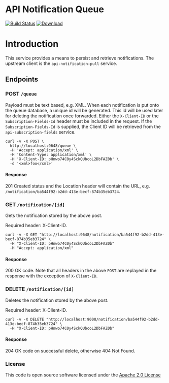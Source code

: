 # API Notification Queue

[![Build Status](https://travis-ci.org/hmrc/api-notification-queue.svg)](https://travis-ci.org/hmrc/api-notification-queue) [ ![Download](https://api.bintray.com/packages/hmrc/releases/api-notification-queue/images/download.svg) ](https://bintray.com/hmrc/releases/api-notification-queue/_latestVersion)

# Introduction

This service provides a means to persist and retrieve notifications. The upstream client is the `api-notification-pull` service.  

## Endpoints

### POST `/queue`

Payload must be text based, e.g. XML.
When each notification is put onto the queue database, a unique id will be generated. This id will be used later for deleting the notification once forwarded.
Either the `X-Client-ID` or the `Subscription-Fields-Id` header must be included in the request. If the `Subscription-Fields-Id` is supplied, the Client ID will be retrieved from the `api-subscription-fields` service.

```
curl -v -X POST \
  http://localhost:9648/queue \
  -H 'Accept: application/xml' \
  -H 'Content-Yype: application/xml' \
  -H 'X-Client-ID: pHnwo74C0y4SckQUbcoL2DbFAZ0b' \
  -d '<xml>foo</xml>'
``` 

#### Response

201 Created status and the Location header will contain the URL, e.g. `/notification/ba544f92-b2dd-413e-becf-874b35eb3724`.

### GET `/notification/[id]`

Gets the notification stored by the above post. 

Required header: X-Client-ID.

```  
curl -v -X GET "http://localhost:9648/notification/ba544f92-b2dd-413e-becf-874b35eb3724" \
  -H "X-Client-ID: pHnwo74C0y4SckQUbcoL2DbFAZ0b"    
  -H "Accept: application/xml"   
```

#### Response
200 OK code. Note that all headers in the above `POST` are replayed in the response with the exception of `X-Client-ID`.

### DELETE `/notification/[id]`

Deletes the notification stored by the above post. 

Required header: X-Client-ID.

```  
curl -v -X DELETE "http://localhost:9000/notification/ba544f92-b2dd-413e-becf-874b35eb3724" \
  -H "X-Client-ID: pHnwo74C0y4SckQUbcoL2DbFAZ0b"   
```

#### Response
204 OK code on successful delete, otherwise 404 Not Found. 


### License

This code is open source software licensed under the [Apache 2.0 License]("http://www.apache.org/licenses/LICENSE-2.0.html")
